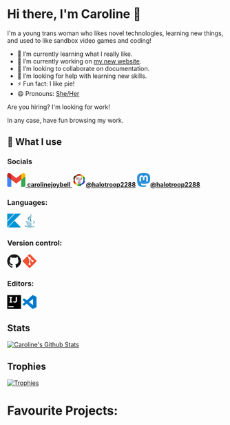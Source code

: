 # Hi there, I'm Caroline 👋

I'm a young trans woman who likes novel technologies, learning new things, and used to like sandbox video games and coding!

- 🌱 I’m currently learning what I really like.
- 🔭 I’m currently working on [my new website](https://github.com/halotroop2288/halotroop.github.io).
- 👯 I’m looking to collaborate on documentation.
- 🤔 I’m looking for help with learning new skills.
- ⚡ Fun fact: I like pie!
- 😄 Pronouns: [She/Her](https://en.pronouns.page/@halotroop2288)

Are you hiring? I'm looking for work!

In any case, have fun browsing my work.

## 🌠 What I use

### Socials

<a href="mailto://carolinejoybell@gmail.com">
    <img height="32" src="/assets/gmail.svg">
    <b>carolinejoybell</b>
</a>
<a href="https://tech.lgbt"><img height="32" src="/assets/tech.lgbt.png"><b>@halotroop2288</b></a>
<a href="https://meow.social"><img height="32" src="/assets/mastodon.svg"><b>@halotroop2288</b></a>

### Languages:

<a href="https://kotlinlang.org"><img height="32" src="/assets/kotlin.svg" alt="Kotlin"></a>
<a href="https://adoptium.net/"><img height="32" src="/assets/java.svg" alt="Java"></a>

### Version control:

<a href="https://github.com"><img height="32" src="/assets/github.svg"></a>
<a href="https://git-scm.com"><img height="32" src="/assets/git.svg"></a>

### Editors:

<a href="https://www.jetbrains.com/idea/"><img height="32" src="/assets/intellijidea.svg"></a>
<a href="https://code.visualstudio.com/"><img height="32" src="/assets/visualstudiocode.svg"></a>

## Stats

[![Caroline's Github Stats](https://github-readme-stats.vercel.app/api?username=halotroop2288)](https://github.com/halotroop2288)
<!--- Removed Language stats because they were inaccurate --->

## Trophies

[![Trophies](https://github-profile-trophy.vercel.app/?username=halotroop2288&theme=onedark)](https://github.com/ryo-ma/github-profile-trophy)

# Favourite Projects:
